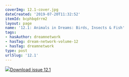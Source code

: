 ```yaml
---
coverImg: 12.1-cover.jpg
dateCreated: '2019-07-20T11:32:52'
itemId: bcphbqdrrm2
layout: page
name: '12.1: Animals in Dreams: Birds, Insects & Fish'
tags:
- hasAuthor: dreamnetwork
- hasTag: dream-network-volume-12
- hasTag: dreamnetwork
type: post
urlSlug: '12.1'
---
```

<img class="card-journal-img" src="../images/12.1-rect.jpg"/><a href="../files/pdfs/Volume_12/12.1-Dream-Network_Volume-12_No-1.pdf" download="">Download issue 12.1</a>